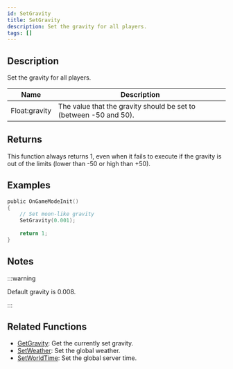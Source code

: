 ```yaml
---
id: SetGravity
title: SetGravity
description: Set the gravity for all players.
tags: []
---
```


## Description

Set the gravity for all players.

| Name          | Description                                                       |
| ------------- | ----------------------------------------------------------------- |
| Float:gravity | The value that the gravity should be set to (between -50 and 50). |

## Returns

This function always returns 1, even when it fails to execute if the gravity is out of the limits (lower than -50 or high than +50).

## Examples

```c
public OnGameModeInit()
{
    // Set moon-like gravity
    SetGravity(0.001);
 
    return 1;
}
```

## Notes

:::warning

Default gravity is 0.008.

:::

## Related Functions

- [GetGravity](GetGravity.md): Get the currently set gravity.
- [SetWeather](SetWeather.md): Set the global weather.
- [SetWorldTime](SetWorldTime.md): Set the global server time.
